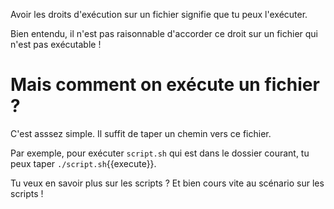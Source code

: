 
Avoir les droits d'exécution sur un fichier signifie que tu peux l'exécuter.

Bien entendu, il n'est pas raisonnable d'accorder ce droit sur un fichier qui n'est pas exécutable !

# Mais comment on exécute un fichier ?

C'est asssez simple. Il suffit de taper un chemin vers ce fichier.

Par exemple, pour exécuter `script.sh` qui est dans le dossier courant, tu peux taper `./script.sh`{{execute}}.

Tu veux en savoir plus sur les scripts ? Et bien cours vite au scénario sur les scripts !



